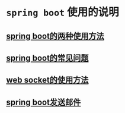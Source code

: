 # `spring boot` 使用的说明

## [spring boot的两种使用方法](springboot的两种使用方法.md)

## [spring boot的常见问题](springboot常见问题.md)

## [web socket的使用方法](websocket.md)

## [spring boot发送邮件](springboot发送邮件.md)
